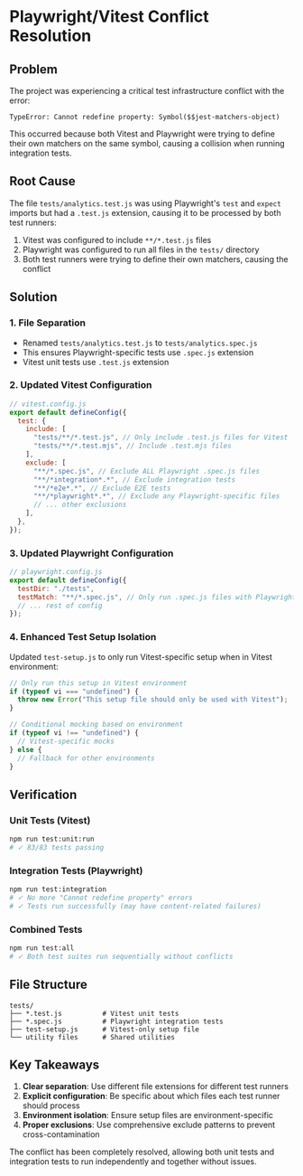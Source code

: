 # Playwright/Vitest Conflict Resolution

## Problem

The project was experiencing a critical test infrastructure conflict with the error:

```
TypeError: Cannot redefine property: Symbol($$jest-matchers-object)
```

This occurred because both Vitest and Playwright were trying to define their own matchers on the same symbol, causing a collision when running integration tests.

## Root Cause

The file `tests/analytics.test.js` was using Playwright's `test` and `expect` imports but had a `.test.js` extension, causing it to be processed by both test runners:

1. Vitest was configured to include `**/*.test.js` files
2. Playwright was configured to run all files in the `tests/` directory
3. Both test runners were trying to define their own matchers, causing the conflict

## Solution

### 1. File Separation

- Renamed `tests/analytics.test.js` to `tests/analytics.spec.js`
- This ensures Playwright-specific tests use `.spec.js` extension
- Vitest unit tests use `.test.js` extension

### 2. Updated Vitest Configuration

```javascript
// vitest.config.js
export default defineConfig({
  test: {
    include: [
      "tests/**/*.test.js", // Only include .test.js files for Vitest
      "tests/**/*.test.mjs", // Include .test.mjs files
    ],
    exclude: [
      "**/*.spec.js", // Exclude ALL Playwright .spec.js files
      "**/*integration*.*", // Exclude integration tests
      "**/*e2e*.*", // Exclude E2E tests
      "**/*playwright*.*", // Exclude any Playwright-specific files
      // ... other exclusions
    ],
  },
});
```

### 3. Updated Playwright Configuration

```javascript
// playwright.config.js
export default defineConfig({
  testDir: "./tests",
  testMatch: "**/*.spec.js", // Only run .spec.js files with Playwright
  // ... rest of config
});
```

### 4. Enhanced Test Setup Isolation

Updated `test-setup.js` to only run Vitest-specific setup when in Vitest environment:

```javascript
// Only run this setup in Vitest environment
if (typeof vi === "undefined") {
  throw new Error("This setup file should only be used with Vitest");
}

// Conditional mocking based on environment
if (typeof vi !== "undefined") {
  // Vitest-specific mocks
} else {
  // Fallback for other environments
}
```

## Verification

### Unit Tests (Vitest)

```bash
npm run test:unit:run
# ✓ 83/83 tests passing
```

### Integration Tests (Playwright)

```bash
npm run test:integration
# ✓ No more "Cannot redefine property" errors
# ✓ Tests run successfully (may have content-related failures)
```

### Combined Tests

```bash
npm run test:all
# ✓ Both test suites run sequentially without conflicts
```

## File Structure

```
tests/
├── *.test.js          # Vitest unit tests
├── *.spec.js          # Playwright integration tests
├── test-setup.js      # Vitest-only setup file
└── utility files      # Shared utilities
```

## Key Takeaways

1. **Clear separation**: Use different file extensions for different test runners
2. **Explicit configuration**: Be specific about which files each test runner should process
3. **Environment isolation**: Ensure setup files are environment-specific
4. **Proper exclusions**: Use comprehensive exclude patterns to prevent cross-contamination

The conflict has been completely resolved, allowing both unit tests and integration tests to run independently and together without issues.

